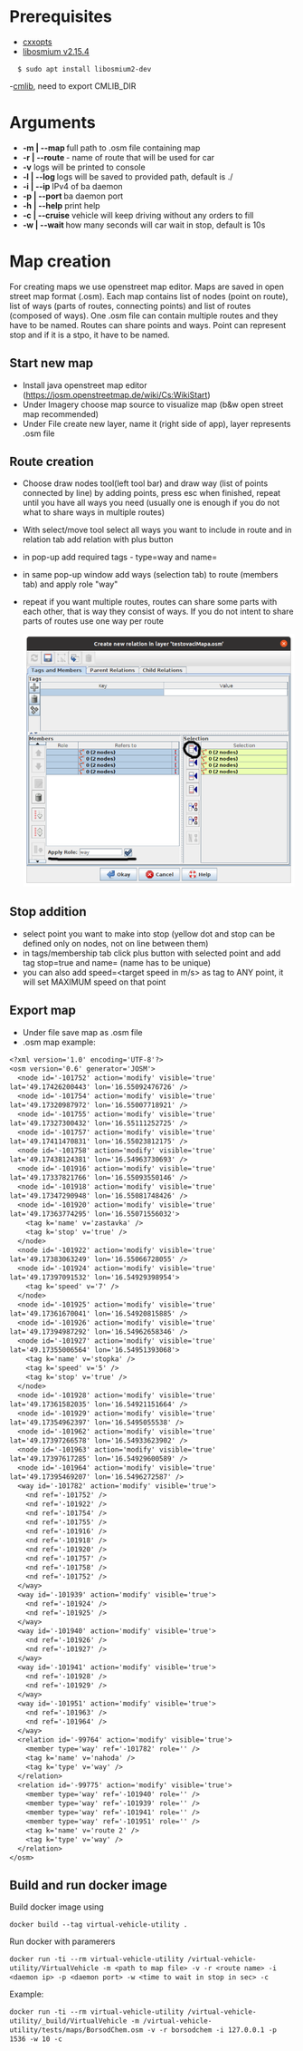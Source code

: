# Prerequisites #

- [cxxopts](https://github.com/jarro2783/cxxopts)
- [libosmium v2.15.4](https://github.com/osmcode/libosmium)

```
  $ sudo apt install libosmium2-dev
 ```

-[cmlib](https://github.com/cmakelib/cmakelib), need to export CMLIB_DIR

# Arguments

- **-m | --map <file path>** full path to .osm file containing map
- **-r | --route <route name>** - name of route that will be used for car
- **-v** logs will be printed to console
- **-l | --log <path>** logs will be saved to provided path, default is .\/
- **-i | --ip <IPv4>** IPv4 of ba daemon
- **-p | --port <port number>** ba daemon port
- **-h | --help** print help
- **-c | --cruise** vehicle will keep driving without any orders to fill
- **-w | --wait <time in seconds>** how many seconds will car wait in stop, default is 10s

# Map creation

For creating maps we use openstreet map editor. Maps are saved in open street map format (.osm). Each map contains list
of nodes (point on route), list of ways (parts of routes, connecting points) and list of routes (composed of ways). One
.osm file can contain multiple routes and they have to be named. Routes can share points and ways. Point can represent
stop and if it is a stpo, it have to be named.

## Start new map

- Install java openstreet map editor (https://josm.openstreetmap.de/wiki/Cs:WikiStart)
- Under Imagery choose map source to visualize map (b&w open street map recommended)
- Under File create new layer, name it (right side of app), layer represents .osm file

## Route creation

- Choose draw nodes tool(left tool bar) and draw way (list of points connected by line) by adding points, press esc when
  finished, repeat until you have all ways you need (usually one is enough if you do not what to share ways in multiple
  routes)
- With select/move tool select all ways you want to include in route and in relation tab add relation with plus button
- in pop-up add required tags - type=way and name=<route name> 
- in same pop-up window add ways (selection tab) to route (members tab) and apply role "way"
- repeat if you want multiple routes, routes can share some parts with each other, that is way they consist of ways. If
  you do not intent to share parts of routes use one way per route

  <img src="documentation/documentatiaon/pic.png" alt="pop up image">

## Stop addition

- select point you want to make into stop (yellow dot and stop can be defined only on nodes, not on line between them)
- in tags/membership tab click plus button with selected point and add tag stop=true and name=<stop name> (name has to be unique)
- you can also add speed=<target speed in m/s> as tag to ANY point, it will set MAXIMUM speed on that point

## Export map
- Under file save map as <map name>.osm file
- .osm map example:

```
<?xml version='1.0' encoding='UTF-8'?>
<osm version='0.6' generator='JOSM'>
  <node id='-101752' action='modify' visible='true' lat='49.17426200443' lon='16.55092476726' />
  <node id='-101754' action='modify' visible='true' lat='49.17320987972' lon='16.55007718921' />
  <node id='-101755' action='modify' visible='true' lat='49.17327300432' lon='16.55111252725' />
  <node id='-101757' action='modify' visible='true' lat='49.17411470831' lon='16.55023812175' />
  <node id='-101758' action='modify' visible='true' lat='49.17438124381' lon='16.54963730693' />
  <node id='-101916' action='modify' visible='true' lat='49.17337821766' lon='16.55093550146' />
  <node id='-101918' action='modify' visible='true' lat='49.17347290948' lon='16.55081748426' />
  <node id='-101920' action='modify' visible='true' lat='49.17363774295' lon='16.55071556032'>
    <tag k='name' v='zastavka' />
    <tag k='stop' v='true' />
  </node>
  <node id='-101922' action='modify' visible='true' lat='49.17383063249' lon='16.55066728055' />
  <node id='-101924' action='modify' visible='true' lat='49.17397091532' lon='16.54929398954'>
    <tag k='speed' v='7' />
  </node>
  <node id='-101925' action='modify' visible='true' lat='49.17361670041' lon='16.54920815885' />
  <node id='-101926' action='modify' visible='true' lat='49.17394987292' lon='16.54962658346' />
  <node id='-101927' action='modify' visible='true' lat='49.17355006564' lon='16.54951393068'>
    <tag k='name' v='stopka' />
    <tag k='speed' v='5' />
    <tag k='stop' v='true' />
  </node>
  <node id='-101928' action='modify' visible='true' lat='49.17361582035' lon='16.54921151664' />
  <node id='-101929' action='modify' visible='true' lat='49.17354962397' lon='16.5495055538' />
  <node id='-101962' action='modify' visible='true' lat='49.17397266578' lon='16.54933623902' />
  <node id='-101963' action='modify' visible='true' lat='49.17397617285' lon='16.54929600589' />
  <node id='-101964' action='modify' visible='true' lat='49.17395469207' lon='16.5496272587' />
  <way id='-101782' action='modify' visible='true'>
    <nd ref='-101752' />
    <nd ref='-101922' />
    <nd ref='-101754' />
    <nd ref='-101755' />
    <nd ref='-101916' />
    <nd ref='-101918' />
    <nd ref='-101920' />
    <nd ref='-101757' />
    <nd ref='-101758' />
    <nd ref='-101752' />
  </way>
  <way id='-101939' action='modify' visible='true'>
    <nd ref='-101924' />
    <nd ref='-101925' />
  </way>
  <way id='-101940' action='modify' visible='true'>
    <nd ref='-101926' />
    <nd ref='-101927' />
  </way>
  <way id='-101941' action='modify' visible='true'>
    <nd ref='-101928' />
    <nd ref='-101929' />
  </way>
  <way id='-101951' action='modify' visible='true'>
    <nd ref='-101963' />
    <nd ref='-101964' />
  </way>
  <relation id='-99764' action='modify' visible='true'>
    <member type='way' ref='-101782' role='' />
    <tag k='name' v='nahoda' />
    <tag k='type' v='way' />
  </relation>
  <relation id='-99775' action='modify' visible='true'>
    <member type='way' ref='-101940' role='' />
    <member type='way' ref='-101939' role='' />
    <member type='way' ref='-101941' role='' />
    <member type='way' ref='-101951' role='' />
    <tag k='name' v='route 2' />
    <tag k='type' v='way' />
  </relation>
</osm>
```

## Build and run docker image
Build docker image using
```
docker build --tag virtual-vehicle-utility .
```
Run docker with paramerers
```
docker run -ti --rm virtual-vehicle-utility /virtual-vehicle-utility/VirtualVehicle -m <path to map file> -v -r <route name> -i <daemon ip> -p <daemon port> -w <time to wait in stop in sec> -c
```
Example:
```
docker run -ti --rm virtual-vehicle-utility /virtual-vehicle-utility/_build/VirtualVehicle -m /virtual-vehicle-utility/tests/maps/BorsodChem.osm -v -r borsodchem -i 127.0.0.1 -p 1536 -w 10 -c
```